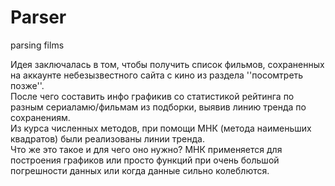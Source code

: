 # Parser
parsing films  

Идея заключалась в том, чтобы получить список фильмов, сохраненных на аккаунте небезызвестного сайта с кино из раздела ''посомтреть позже''.   
После чего составить инфо графикив со статистикой рейтинга по разным сериаламю/фильмам из подборки, выявив линию тренда по сохранениям.    
Из курса численных методов, при помощи МНК (метода наименьших квадратов) были реализованы линии тренда.     
Что же это такое и для чего оно нужно? МНК применяется для построения графиков или просто функций при очень большой погрешности данных или когда данные сильно колеблются.
